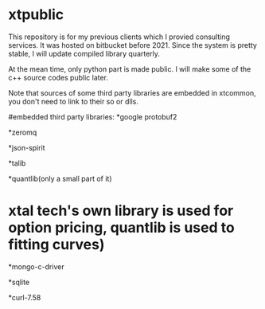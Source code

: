 # xtpublic
This repository is for my previous clients which I provied consulting services.
It was hosted on bitbucket before 2021. Since the system is pretty stable, I will
update compiled library quarterly.

At the mean time, only python part is made public. I will make some of the
c++ source codes public later.

Note that sources of some third party libraries are embedded in xtcommon, 
you don't need to link to their so or dlls.

#embedded third party libraries:
*google protobuf2

*zeromq

*json-spirit

*talib

*quantlib(only a small part of it)
# xtal tech's own library is used for option pricing, quantlib is used to fitting curves)

*mongo-c-driver

*sqlite

*curl-7.58

